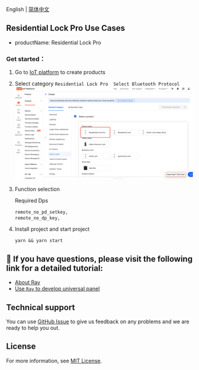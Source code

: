 English[](README.md) | [简体中文](README_zh.md)

## Residential Lock Pro Use Cases

- productName: Residential Lock Pro

### Get started：

1. Go to [IoT platform](https://iot.tuya.com/) to create products

2. Select category `Residential Lock Pro  Select Bluetooth Protocol`
   ![功能选择](./images/iot2.png)
3. Function selection

   Required Dps

   ```
   remote_no_pd_setkey,
   remote_no_dp_key,
   ```

4. Install project and start project

   ```
   yarn && yarn start
   ```

## :rocket: If you have questions, please visit the following link for a detailed tutorial:

- [About Ray](https://developer.tuya.com/cn/ray)
- [Use `Ray` to develop universal panel](https://developer.tuya.com/cn/miniapp-codelabs/codelabs/panelmore-guide/index.html#0)

## Technical support

You can use [GitHub Issue](https://github.com/Tuya-Community/tuya-ray-demo/issues) to give us feedback on any problems and we are ready to help you out.

## License

For more information, see [MIT License](LICENSE).